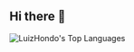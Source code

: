 ## Hi there 👋

<!--
**LuizHondo/LuizHondo** is a ✨ _special_ ✨ repository because its `README.md` (this file) appears on your GitHub profile.

Here are some ideas to get you started:

- 🔭 I’m currently working on ...
- 🌱 I’m currently learning ...
- 👯 I’m looking to collaborate on ...
- 🤔 I’m looking for help with ...
- 💬 Ask me about ...
- 📫 How to reach me: ...
- 😄 Pronouns: ...
- ⚡ Fun fact: ...
-->
![LuizHondo's Top Languages](https://github-readme-stats.vercel.app/api/top-langs/?username=LuizHondo&theme=dracula&show_icons=true&hide_border=true&layout=compact)
